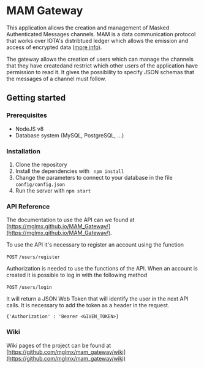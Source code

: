 # MAM Gateway

This application allows the creation and management of Masked Authenticated Messages channels. MAM is a data communication protocol that works over IOTA's distribtued ledger which allows the emission and access of encrypted data ([more info](https://blog.iota.org/introducing-masked-authenticated-messaging-e55c1822d50e)).

The gateway allows the creation of users which can manage the channels that they have createdand restrict which other users of the application have permission to read it. It gives the possibility to specify JSON schemas that the messages of a channel must follow.

## Getting started
### Prerequisites
* NodeJS v8
* Database system (MySQL, PostgreSQL, ...)

### Installation
1. Clone the repository 
2. Install the dependencies with
` npm install`
2. Change the parameters to connect to your database in the file `config/config.json`
3. Run the server with `npm start`

### API Reference
The documentation to use the API can we found at [https://mglmx.github.io/MAM_Gateway/](https://mglmx.github.io/MAM_Gateway/).

To use the API it's necessary to register an account using the function

`POST` `/users/register`

Authorization is needed to use the functions of the API. When an account is created it is possible to log in with the following method

`POST` `/users/login`

It will return a JSON Web Token that will identify the user in the next API calls. It is necessary to add the token as a header in the request.

`{'Authorization' : 'Bearer <GIVEN_TOKEN>}`


### Wiki
Wiki pages of the project can be found at [https://github.com/mglmx/mam_gateway/wiki](https://github.com/mglmx/mam_gateway/wiki)




